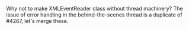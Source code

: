Why not to make XMLEventReader class without thread machinery?
The issue of error handling in the behind-the-scenes thread is a duplicate of #4267, let's merge these.
